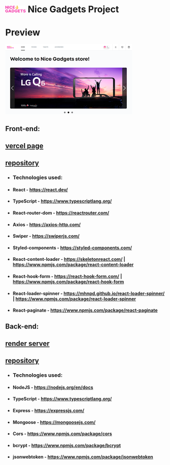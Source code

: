 # ![Preview](./src/assets/images/logo-mobile.png) Nice Gadgets Project

# Preview

![Preview](./src/assets/images/readme/preview.png)

## Front-end:

## [vercel page](https://nice-gadgets-fe.vercel.app/)
## [repository](https://github.com/fe-may23-bugs-and-hugs/nice-gadgets-fe)

- ### Technologies used:
- #### React - https://react.dev/
- #### TypeScript - https://www.typescriptlang.org/
- #### React-router-dom - https://reactrouter.com/
- #### Axios - https://axios-http.com/
- #### Swiper - https://swiperjs.com/
- #### Styled-components - https://styled-components.com/
- #### React-content-loader - https://skeletonreact.com/ | https://www.npmjs.com/package/react-content-loader
- #### React-hook-form - https://react-hook-form.com/ | https://www.npmjs.com/package/react-hook-form
- #### React-loader-spinner - https://mhnpd.github.io/react-loader-spinner/ | https://www.npmjs.com/package/react-loader-spinner
- #### React-paginate - https://www.npmjs.com/package/react-paginate

## Back-end:

## [render server](https://nice-gadgets-be.onrender.com)
## [repository](https://github.com/fe-may23-bugs-and-hugs/nice-gadgets-be)

- ### Technologies used:
- #### NodeJS - https://nodejs.org/en/docs
- #### TypeScript - https://www.typescriptlang.org/
- #### Express - https://expressjs.com/
- #### Mongoose - https://mongoosejs.com/
- #### Cors - https://www.npmjs.com/package/cors
- #### bcrypt - https://www.npmjs.com/package/bcrypt
- #### jsonwebtoken - https://www.npmjs.com/package/jsonwebtoken
